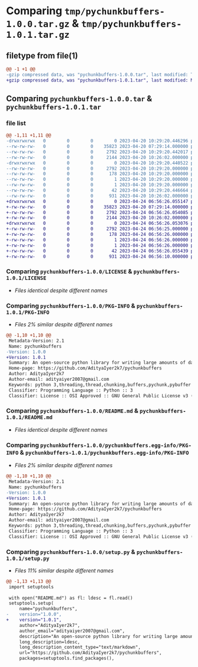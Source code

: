 # Comparing `tmp/pychunkbuffers-1.0.0.tar.gz` & `tmp/pychunkbuffers-1.0.1.tar.gz`

## filetype from file(1)

```diff
@@ -1 +1 @@
-gzip compressed data, was "pychunkbuffers-1.0.0.tar", last modified: Thu Apr 20 10:29:20 2023, max compression
+gzip compressed data, was "pychunkbuffers-1.0.1.tar", last modified: Mon Apr 24 06:56:26 2023, max compression
```

## Comparing `pychunkbuffers-1.0.0.tar` & `pychunkbuffers-1.0.1.tar`

### file list

```diff
@@ -1,11 +1,11 @@
-drwxrwxrwx   0        0        0        0 2023-04-20 10:29:20.446296 pychunkbuffers-1.0.0/
--rw-rw-rw-   0        0        0    35823 2023-04-20 07:29:14.000000 pychunkbuffers-1.0.0/LICENSE
--rw-rw-rw-   0        0        0     2792 2023-04-20 10:29:20.442017 pychunkbuffers-1.0.0/PKG-INFO
--rw-rw-rw-   0        0        0     2144 2023-04-20 10:26:02.000000 pychunkbuffers-1.0.0/README.md
-drwxrwxrwx   0        0        0        0 2023-04-20 10:29:20.440522 pychunkbuffers-1.0.0/pychunkbuffers.egg-info/
--rw-rw-rw-   0        0        0     2792 2023-04-20 10:29:20.000000 pychunkbuffers-1.0.0/pychunkbuffers.egg-info/PKG-INFO
--rw-rw-rw-   0        0        0      178 2023-04-20 10:29:20.000000 pychunkbuffers-1.0.0/pychunkbuffers.egg-info/SOURCES.txt
--rw-rw-rw-   0        0        0        1 2023-04-20 10:29:20.000000 pychunkbuffers-1.0.0/pychunkbuffers.egg-info/dependency_links.txt
--rw-rw-rw-   0        0        0        1 2023-04-20 10:29:20.000000 pychunkbuffers-1.0.0/pychunkbuffers.egg-info/top_level.txt
--rw-rw-rw-   0        0        0       42 2023-04-20 10:29:20.446664 pychunkbuffers-1.0.0/setup.cfg
--rw-rw-rw-   0        0        0      931 2023-04-20 10:26:02.000000 pychunkbuffers-1.0.0/setup.py
+drwxrwxrwx   0        0        0        0 2023-04-24 06:56:26.055147 pychunkbuffers-1.0.1/
+-rw-rw-rw-   0        0        0    35823 2023-04-20 07:29:14.000000 pychunkbuffers-1.0.1/LICENSE
+-rw-rw-rw-   0        0        0     2792 2023-04-24 06:56:26.054085 pychunkbuffers-1.0.1/PKG-INFO
+-rw-rw-rw-   0        0        0     2144 2023-04-20 10:26:02.000000 pychunkbuffers-1.0.1/README.md
+drwxrwxrwx   0        0        0        0 2023-04-24 06:56:26.053076 pychunkbuffers-1.0.1/pychunkbuffers.egg-info/
+-rw-rw-rw-   0        0        0     2792 2023-04-24 06:56:25.000000 pychunkbuffers-1.0.1/pychunkbuffers.egg-info/PKG-INFO
+-rw-rw-rw-   0        0        0      178 2023-04-24 06:56:26.000000 pychunkbuffers-1.0.1/pychunkbuffers.egg-info/SOURCES.txt
+-rw-rw-rw-   0        0        0        1 2023-04-24 06:56:26.000000 pychunkbuffers-1.0.1/pychunkbuffers.egg-info/dependency_links.txt
+-rw-rw-rw-   0        0        0        1 2023-04-24 06:56:26.000000 pychunkbuffers-1.0.1/pychunkbuffers.egg-info/top_level.txt
+-rw-rw-rw-   0        0        0       42 2023-04-24 06:56:26.055439 pychunkbuffers-1.0.1/setup.cfg
+-rw-rw-rw-   0        0        0      931 2023-04-24 06:56:10.000000 pychunkbuffers-1.0.1/setup.py
```

### Comparing `pychunkbuffers-1.0.0/LICENSE` & `pychunkbuffers-1.0.1/LICENSE`

 * *Files identical despite different names*

### Comparing `pychunkbuffers-1.0.0/PKG-INFO` & `pychunkbuffers-1.0.1/PKG-INFO`

 * *Files 2% similar despite different names*

```diff
@@ -1,10 +1,10 @@
 Metadata-Version: 2.1
 Name: pychunkbuffers
-Version: 1.0.0
+Version: 1.0.1
 Summary: An open-source python library for writing large amounts of data to buffers via chunks
 Home-page: https://github.com/AdityaIyer2k7/pychunkbuffers
 Author: AdityaIyer2k7
 Author-email: adityaiyer2007@gmail.com
 Keywords: python 3,threading,thread,chunking,buffers,pychunk,pybuffer
 Classifier: Programming Language :: Python :: 3
 Classifier: License :: OSI Approved :: GNU General Public License v3 (GPLv3)
```

### Comparing `pychunkbuffers-1.0.0/README.md` & `pychunkbuffers-1.0.1/README.md`

 * *Files identical despite different names*

### Comparing `pychunkbuffers-1.0.0/pychunkbuffers.egg-info/PKG-INFO` & `pychunkbuffers-1.0.1/pychunkbuffers.egg-info/PKG-INFO`

 * *Files 2% similar despite different names*

```diff
@@ -1,10 +1,10 @@
 Metadata-Version: 2.1
 Name: pychunkbuffers
-Version: 1.0.0
+Version: 1.0.1
 Summary: An open-source python library for writing large amounts of data to buffers via chunks
 Home-page: https://github.com/AdityaIyer2k7/pychunkbuffers
 Author: AdityaIyer2k7
 Author-email: adityaiyer2007@gmail.com
 Keywords: python 3,threading,thread,chunking,buffers,pychunk,pybuffer
 Classifier: Programming Language :: Python :: 3
 Classifier: License :: OSI Approved :: GNU General Public License v3 (GPLv3)
```

### Comparing `pychunkbuffers-1.0.0/setup.py` & `pychunkbuffers-1.0.1/setup.py`

 * *Files 11% similar despite different names*

```diff
@@ -1,13 +1,13 @@
 import setuptools
 
 with open("README.md") as fl: ldesc = fl.read()
 setuptools.setup(
     name="pychunkbuffers",
-    version="1.0.0",
+    version="1.0.1",
     author="AdityaIyer2k7",
     author_email="adityaiyer2007@gmail.com",
     description="An open-source python library for writing large amounts of data to buffers via chunks",
     long_description=ldesc,
     long_description_content_type="text/markdown",
     url="https://github.com/AdityaIyer2k7/pychunkbuffers",
     packages=setuptools.find_packages(),
```

